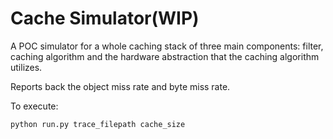# Cache Simulator(WIP)

A POC simulator for a whole caching stack of three main components:
 filter, caching algorithm and the hardware abstraction that the
 caching algorithm utilizes.

Reports back the object miss rate and byte miss rate.

To execute:

```
python run.py trace_filepath cache_size
```
